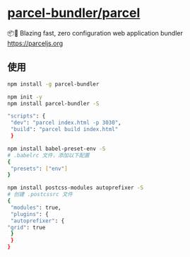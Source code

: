 # [parcel-bundler/parcel](https://github.com/parcel-bundler/parcel)

📦🚀 Blazing fast, zero configuration web application bundler https://parceljs.org

## 使用

```sh
npm install -g parcel-bundler

npm init -y
npm install parcel-bundler -S

"scripts": {
 "dev": "parcel index.html -p 3030",
 "build": "parcel build index.html"
 }

npm install babel-preset-env -S
# .babelrc 文件，添加以下配置
{
 "presets": ["env"]
}

npm install postcss-modules autoprefixer -S
# 创建 .postcssrc 文件
{
 "modules": true,
 "plugins": {
 "autoprefixer": {
"grid": true
 }
 }
}
```
